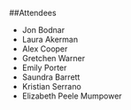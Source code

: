 ##Attendees

* Jon Bodnar
* Laura Akerman
* Alex Cooper
* Gretchen Warner
* Emily Porter
* Saundra Barrett
* Kristian Serrano
* Elizabeth Peele Mumpower